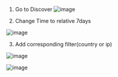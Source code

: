 1. Go to Discover
![image](https://user-images.githubusercontent.com/36322338/157417106-921c712b-b6ad-4724-9c6c-12314f6581c6.png)

2. Change Time to relative 7days

![image](https://user-images.githubusercontent.com/36322338/157417412-9be2fcd1-9294-4d09-8692-4f185031c479.png)

3. Add corresponding filter(country or ip)

![image](https://user-images.githubusercontent.com/36322338/157417955-6d20bff9-2104-41a6-a365-8b0c5717ac1d.png)

![image](https://user-images.githubusercontent.com/36322338/157418069-45577aa9-2ca3-47fe-8996-8372372e353c.png)

